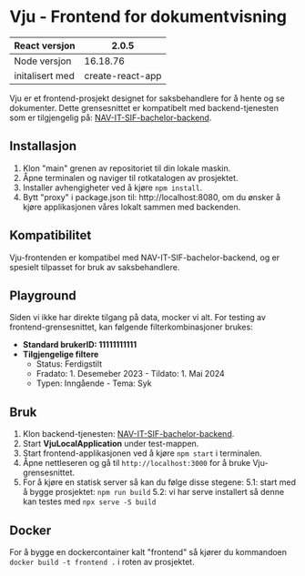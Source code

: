 # Vju - Frontend for dokumentvisning

|React versjon|2.0.5     | 
|-------------|----------|
|Node versjon | 16.18.76 |
| initalisert med | create-react-app |

Vju er et frontend-prosjekt designet for saksbehandlere for å hente og se dokumenter. Dette grensesnittet er kompatibelt med backend-tjenesten som er tilgjengelig på: [NAV-IT-SIF-bachelor-backend](https://github.com/Bad-chelor-ITPE3200/NAV-IT-SIF-bachelor-backend).

## Installasjon

1. Klon "main" grenen av repositoriet til din lokale maskin.
2. Åpne terminalen og naviger til rotkatalogen av prosjektet.
3. Installer avhengigheter ved å kjøre `npm install`.
4. Bytt "proxy" i package.json til: http://localhost:8080, om du ønsker å kjøre applikasjonen våres lokalt sammen med backenden.

## Kompatibilitet
Vju-frontenden er kompatibel med NAV-IT-SIF-bachelor-backend, og er spesielt tilpasset for bruk av saksbehandlere.

## Playground

Siden vi ikke har direkte tilgang på data, mocker vi alt. For testing av frontend-grensesnittet, kan følgende filterkombinasjoner brukes:
- **Standard brukerID: 11111111111**
- **Tilgjengelige filtere**
    - Status: Ferdigstilt
    - Fradato: 1. Desemeber 2023 - Tildato: 1. Mai 2024
    - Typen: Inngående - Tema: Syk
   
## Bruk

1. Klon backend-tjenesten: [NAV-IT-SIF-bachelor-backend](https://github.com/Bad-chelor-ITPE3200/NAV-IT-SIF-bachelor-backend).
2. Start **VjuLocalApplication** under test-mappen.
3. Start frontend-applikasjonen ved å kjøre `npm start` i terminalen.
4. Åpne nettleseren og gå til `http://localhost:3000` for å bruke Vju-grensesnittet.
5. For å kjøre en statisk server så kan du følge disse stegene: 
    5.1: start med å bygge prosjektet: `npm run build`
    5.2: vi har serve installert så denne kan testes med `npx serve -S build`
    
## Docker

For å bygge en dockercontainer kalt "frontend" så kjører du kommandoen `docker build -t frontend .` i roten av prosjektet.
